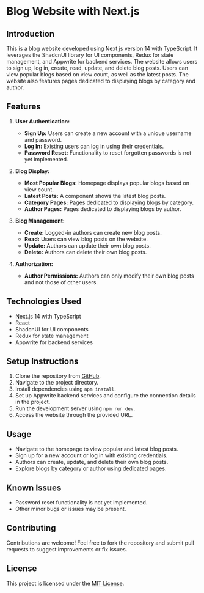 # Blog Website with Next.js

## Introduction
This is a blog website developed using Next.js version 14 with TypeScript. It leverages the ShadcnUI library for UI components, Redux for state management, and Appwrite for backend services. The website allows users to sign up, log in, create, read, update, and delete blog posts. Users can view popular blogs based on view count, as well as the latest posts. The website also features pages dedicated to displaying blogs by category and author.

## Features
1. **User Authentication:**
   - **Sign Up:** Users can create a new account with a unique username and password.
   - **Log In:** Existing users can log in using their credentials.
   - **Password Reset:** Functionality to reset forgotten passwords is not yet implemented.

2. **Blog Display:**
   - **Most Popular Blogs:** Homepage displays popular blogs based on view count.
   - **Latest Posts:** A component shows the latest blog posts.
   - **Category Pages:** Pages dedicated to displaying blogs by category.
   - **Author Pages:** Pages dedicated to displaying blogs by author.

3. **Blog Management:**
   - **Create:** Logged-in authors can create new blog posts.
   - **Read:** Users can view blog posts on the website.
   - **Update:** Authors can update their own blog posts.
   - **Delete:** Authors can delete their own blog posts.

4. **Authorization:**
   - **Author Permissions:** Authors can only modify their own blog posts and not those of other users.

## Technologies Used
- Next.js 14 with TypeScript
- React
- ShadcnUI for UI components
- Redux for state management
- Appwrite for backend services

## Setup Instructions
1. Clone the repository from [GitHub](https://github.com/SanzEev17/blog-nextjs-redux-appwrite).
2. Navigate to the project directory.
3. Install dependencies using `npm install`.
4. Set up Appwrite backend services and configure the connection details in the project.
5. Run the development server using `npm run dev`.
6. Access the website through the provided URL.

## Usage
- Navigate to the homepage to view popular and latest blog posts.
- Sign up for a new account or log in with existing credentials.
- Authors can create, update, and delete their own blog posts.
- Explore blogs by category or author using dedicated pages.

## Known Issues
- Password reset functionality is not yet implemented.
- Other minor bugs or issues may be present.

## Contributing
Contributions are welcome! Feel free to fork the repository and submit pull requests to suggest improvements or fix issues.

## License
This project is licensed under the [MIT License](https://opensource.org/licenses/MIT).
